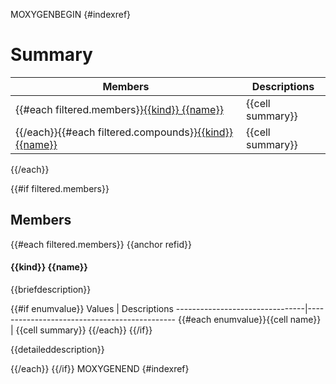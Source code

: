 MOXYGENBEGIN {#indexref}
# Summary

 Members                        | Descriptions
--------------------------------|---------------------------------------------
{{#each filtered.members}}[{{kind}} {{name}}](#{{refid}})            | {{cell summary}}
{{/each}}{{#each filtered.compounds}}[{{kind}} {{name}}](#{{refid}}) | {{cell summary}}
{{/each}}

{{#if filtered.members}}
## Members

{{#each filtered.members}}
{{anchor refid}}
#### {{kind}} {{name}}

{{briefdescription}}

{{#if enumvalue}}
 Values                         | Descriptions
--------------------------------|---------------------------------------------
{{#each enumvalue}}{{cell name}}            | {{cell summary}}
{{/each}}
{{/if}}

{{detaileddescription}}

{{/each}}
{{/if}}
MOXYGENEND {#indexref}
